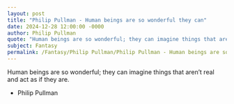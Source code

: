 ```yaml
---
layout: post
title: "Philip Pullman - Human beings are so wonderful they can"
date: 2024-12-28 12:00:00 -0000
author: Philip Pullman
quote: "Human beings are so wonderful; they can imagine things that aren’t real and act as if they are."
subject: Fantasy
permalink: /Fantasy/Philip Pullman/Philip Pullman - Human beings are so wonderful they can
---
```


Human beings are so wonderful; they can imagine things that aren’t real and act as if they are.

- Philip Pullman
